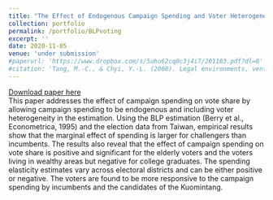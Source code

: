 ```yaml
---
title: "The Effect of Endogenous Campaign Spending and Voter Heterogeneity on Candidates’ Vote Share: The Case of 2014 Taiwanese Local Elections"
collection: portfolio
permalink: /portfolio/BLPvoting
excerpt: ''
date: 2020-11-05
venue: 'under submission'
#paperurl: 'https://www.dropbox.com/s/5uho62cq0c3j4i7/201103.pdf?dl=0'
#citation: 'Tang, M.-C., & Chyi, Y.-L. (2008). Legal environments, venture capital, and total factor productivity growth of taiwanese industry. Contemporary Economic Policy, 26(3).'
---
```

[Download paper here](https://www.dropbox.com/s/5uho62cq0c3j4i7/201103.pdf?dl=0)<br/>
This paper addresses the effect of campaign spending on vote share by allowing campaign spending to be endogenous and including voter heterogeneity in the estimation. Using the BLP estimation (Berry et al., Econometrica, 1995) and the election data from Taiwan, empirical results show that the marginal effect of spending is larger for challengers than incumbents. The results also reveal that the effect of campaign spending on vote share is positive and significant for the elderly voters and the voters living in wealthy areas but negative for college graduates. The spending elasticity estimates vary across electoral districts and can be either positive or negative. The voters are found to be more responsive to the campaign spending by incumbents and the candidates of the Kuomintang.
